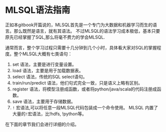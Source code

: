 # MLSQL语法指南

正如本gitbook开篇说的，MLSQL首先是一个专门为大数据和机器学习而生的语言。那么既然是语言，就有其语法。
不过MLSQL的语法学习成本极低，基本只要原先已经掌握了SQL,那么将毫不费力的学会MLSQL.

通常而言，整个学习过程只需要十几分钟到几个小时，具体看大家对SQL的掌握程度。整个MLSQL大概有七类语句：

1. set 语法，主要是进行变量设置。
2. load 语法，主要是用于加载数据表。
3. select 语法，传统的SQL select语句。
4. train/run/predict 语法，他们句式完全一致，只是语义上略有区别。
5. register 语法，将模型注册成函数，或者将python/java/scala的代码注册成函数。
6. save 语法，主要用于存储数据。
7. `!` 宏语法,可以将任意一段MLSQL代码包装成一个命令使用。 MLSQL 内置了大量的`!`宏语法，比!hdfs, !python等。

在下面的章节我们会进行详细的介绍。





